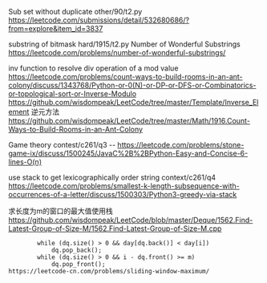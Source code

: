 Sub set without duplicate other/90/t2.py https://leetcode.com/submissions/detail/532680686/?from=explore&item_id=3837

substring of bitmask hard/1915/t2.py Number of Wonderful Substrings https://leetcode.com/problems/number-of-wonderful-substrings/

inv function to resolve div operation of a mod value https://leetcode.com/problems/count-ways-to-build-rooms-in-an-ant-colony/discuss/1343768/Python-or-0(N)-or-DP-or-DFS-or-Combinatorics-or-topological-sort-or-Inverse-Modulo 
https://github.com/wisdompeak/LeetCode/tree/master/Template/Inverse_Element  逆元方法
https://github.com/wisdompeak/LeetCode/tree/master/Math/1916.Count-Ways-to-Build-Rooms-in-an-Ant-Colony


Game theory contest/c261/q3 -- https://leetcode.com/problems/stone-game-ix/discuss/1500245/JavaC%2B%2BPython-Easy-and-Concise-6-lines-O(n)

use stack to get lexicographically  order string context/c261/q4 https://leetcode.com/problems/smallest-k-length-subsequence-with-occurrences-of-a-letter/discuss/1500303/Python3-greedy-via-stack

求长度为m的窗口的最大值使用栈 https://github.com/wisdompeak/LeetCode/blob/master/Deque/1562.Find-Latest-Group-of-Size-M/1562.Find-Latest-Group-of-Size-M.cpp

            while (dq.size() > 0 && day[dq.back()] < day[i])
                dq.pop_back();
            while (dq.size() > 0 && i - dq.front() >= m)
                dq.pop_front();
    https://leetcode-cn.com/problems/sliding-window-maximum/




